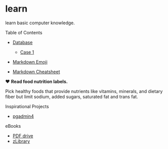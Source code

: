 # learn
learn basic computer knowledge.

Table of Contents
- [Database](./database/database.md)
    - [Case 1](./database/case/1/1.md)

- [Markdown Emoji](https://github.com/ikatyang/emoji-cheat-sheet/blob/master/README.md)
- [Markdown Cheatsheet](https://github.com/adam-p/markdown-here/wiki/Markdown-Cheatsheet)

:heart: **Read food nutrition labels.** 

Pick healthy foods that provide nutrients like vitamins, minerals, and dietary fiber but limit sodium, added sugars, saturated fat and trans fat.

Inspirational Projects
- [pgadmin4](https://github.com/postgres/pgadmin4)

eBooks
- [PDF drive](https://www.pdfdrive.com/)
- [zLibrary](https://z-lib.org/)